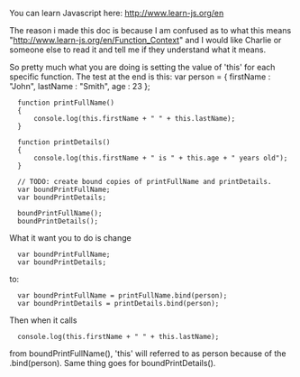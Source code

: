 You can learn Javascript here:
http://www.learn-js.org/en

The reason i made this doc is because I am confused as to what this means "http://www.learn-js.org/en/Function_Context"
and I would like Charlie or someone else to read it and tell me if they understand what it means.

So pretty much what you are doing is setting the value of 'this' for each specific function.  The test at the end is this:
      var person = {
          firstName : "John",
          lastName : "Smith",
          age : 23
      };

      function printFullName()
      {
          console.log(this.firstName + " " + this.lastName);
      }

      function printDetails()
      {
          console.log(this.firstName + " is " + this.age + " years old");
      }

      // TODO: create bound copies of printFullName and printDetails.
      var boundPrintFullName;
      var boundPrintDetails;

      boundPrintFullName();
      boundPrintDetails();
      
What it want you to do is change 

      var boundPrintFullName;
      var boundPrintDetails;
to:

      var boundPrintFullName = printFullName.bind(person);
      var boundPrintDetails = printDetails.bind(person);
      
Then when it calls 
      
      console.log(this.firstName + " " + this.lastName);
from boundPrintFullName(), 'this' will referred to as person because of the .bind(person).  Same thing goes for boundPrintDetails().
